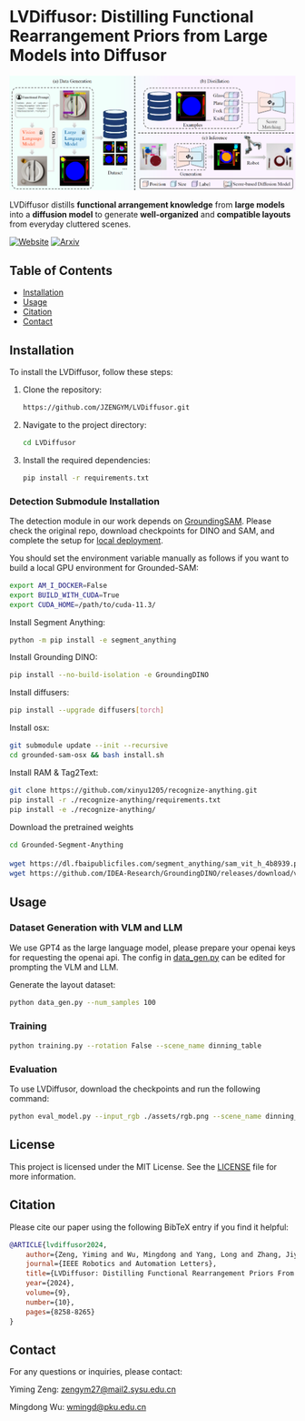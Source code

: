 # LVDiffusor: Distilling Functional Rearrangement Priors from Large Models into Diffusor

![LVDiffusor Logo](assets/pipeline.png)

LVDiffusor distills **functional arrangement knowledge** from **large models** into a **diffusion model** to generate **well-organized** and **compatible layouts** from everyday cluttered scenes.

[![Website](https://img.shields.io/badge/Website-orange.svg )](https://sites.google.com/view/lvdiffusion)
[![Arxiv](https://img.shields.io/badge/Arxiv-green.svg )](https://arxiv.org/abs/2312.01474)

## Table of Contents
- [Installation](#installation)
- [Usage](#usage)
- [Citation](#citation)
- [Contact](#contact)


## Installation

To install the LVDiffusor, follow these steps:

1. Clone the repository:
    ```bash
    https://github.com/JZENGYM/LVDiffusor.git
    ```
2. Navigate to the project directory:
    ```bash
    cd LVDiffusor
    ```
3. Install the required dependencies:
    ```bash
    pip install -r requirements.txt
    ```

### Detection Submodule Installation ###

The detection module in our work depends on [GroundingSAM](https://github.com/IDEA-Research/Grounded-Segment-Anything). Please check the original repo, download checkpoints for DINO and SAM, and complete the setup for [local deployment](https://github.com/IDEA-Research/Grounded-Segment-Anything/issues/75).

You should set the environment variable manually as follows if you want to build a local GPU environment for Grounded-SAM:
```bash
export AM_I_DOCKER=False
export BUILD_WITH_CUDA=True
export CUDA_HOME=/path/to/cuda-11.3/
```

Install Segment Anything:

```bash
python -m pip install -e segment_anything
```

Install Grounding DINO:

```bash
pip install --no-build-isolation -e GroundingDINO
```


Install diffusers:

```bash
pip install --upgrade diffusers[torch]
```

Install osx:

```bash
git submodule update --init --recursive
cd grounded-sam-osx && bash install.sh
```

Install RAM & Tag2Text:

```bash
git clone https://github.com/xinyu1205/recognize-anything.git
pip install -r ./recognize-anything/requirements.txt
pip install -e ./recognize-anything/
```

Download the pretrained weights
```bash
cd Grounded-Segment-Anything

wget https://dl.fbaipublicfiles.com/segment_anything/sam_vit_h_4b8939.pth
wget https://github.com/IDEA-Research/GroundingDINO/releases/download/v0.1.0-alpha/groundingdino_swint_ogc.pth
```

## Usage

### Dataset Generation with VLM and LLM ###
We use GPT4 as the large language model, please prepare your openai keys for requesting the openai api. The config in [data_gen.py](data_gen.py) can be edited for prompting the VLM and LLM.

Generate the layout dataset:
```bash
python data_gen.py --num_samples 100
```

### Training ###
```bash
python training.py --rotation False --scene_name dinning_table
```

### Evaluation ###
To use LVDiffusor, download the checkpoints and run the following command:
```bash
python eval_model.py --input_rgb ./assets/rgb.png --scene_name dinning_table --rotation False
```


## License

This project is licensed under the MIT License. See the [LICENSE](LICENSE) file for more information.

## Citation

Please cite our paper using the following BibTeX entry if you find it helpful:

```bibtex
@ARTICLE{lvdiffusor2024,
    author={Zeng, Yiming and Wu, Mingdong and Yang, Long and Zhang, Jiyao and Ding, Hao and Cheng, Hui and Dong, Hao},
    journal={IEEE Robotics and Automation Letters}, 
    title={LVDiffusor: Distilling Functional Rearrangement Priors From Large Models Into Diffusor}, 
    year={2024},
    volume={9},
    number={10},
    pages={8258-8265}
}
```

## Contact

For any questions or inquiries, please contact:

Yiming Zeng: [zengym27@mail2.sysu.edu.cn](mailto:zengym27@mail2.sysu.edu.cn)

Mingdong Wu: [wmingd@pku.edu.cn](mailto:wmingd@pku.edu.cn)

